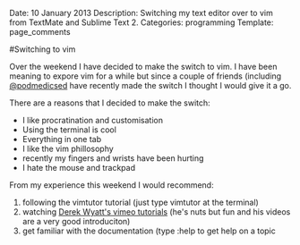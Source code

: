 Date: 10 January 2013
Description: Switching my text editor over to vim from TextMate and Sublime Text 2. 
Categories: programming
Template: page_comments

#Switching to vim

Over the weekend I have decided to make the switch to vim.
I have been meaning to expore vim for a while but since a couple of friends (including [@podmedicsed](https://twitter.com/PodmedicsEd "Ed Wallitt on Twitter") have recently made the switch I thought I would give it a go.

There are a reasons that I decided to make the switch:

<!-- ~~fold~~ -->

- I like procratination and customisation
- Using the terminal is cool
- Everything in one tab
- I like the vim phillosophy
- recently my fingers and wrists have been hurting
- I hate the mouse and trackpad

From my experience this weekend I would recommend:

1. following the vimtutor tutorial (just type vimtutor at the terminal)
2. watching [Derek Wyatt's vimeo tutorials](http://vimeo.com/user1690209/videos "Derek Wyatt on vimeo") (he's nuts but fun and his videos are a very good introduciton)
3. get familiar with the documentation (type :help <function> to get help on a topic
